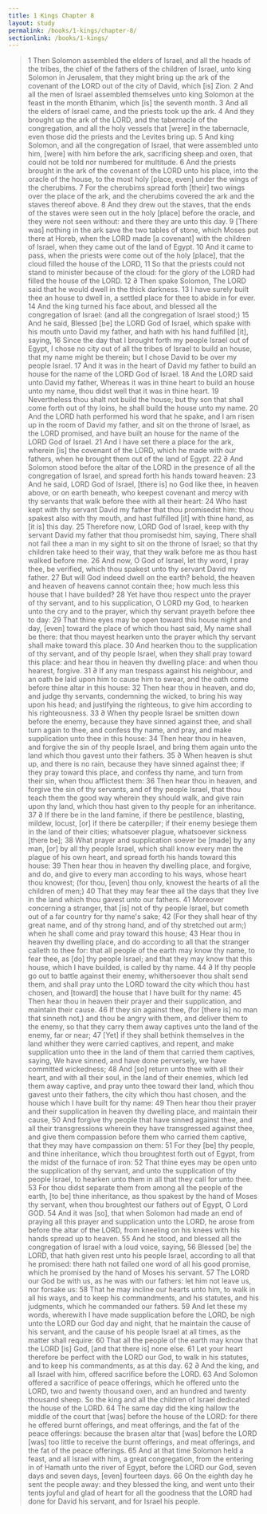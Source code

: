 ```yaml
---
title: 1 Kings Chapter 8
layout: study
permalink: /books/1-kings/chapter-8/
sectionlink: /books/1-kings/
---
```


> 1 Then Solomon assembled the elders of Israel, and all the heads of the tribes, the chief of the fathers of the children of Israel, unto king Solomon in Jerusalem, that they might bring up the ark of the covenant of the LORD out of the city of David, which [is] Zion.
> 2 And all the men of Israel assembled themselves unto king Solomon at the feast in the month Ethanim, which [is] the seventh month.
> 3 And all the elders of Israel came, and the priests took up the ark.
> 4 And they brought up the ark of the LORD, and the tabernacle of the congregation, and all the holy vessels that [were] in the tabernacle, even those did the priests and the Levites bring up.
> 5 And king Solomon, and all the congregation of Israel, that were assembled unto him, [were] with him before the ark, sacrificing sheep and oxen, that could not be told nor numbered for multitude.
> 6 And the priests brought in the ark of the covenant of the LORD unto his place, into the oracle of the house, to the most holy [place, even] under the wings of the cherubims.
> 7 For the cherubims spread forth [their] two wings over the place of the ark, and the cherubims covered the ark and the staves thereof above.
> 8 And they drew out the staves, that the ends of the staves were seen out in the holy [place] before the oracle, and they were not seen without: and there they are unto this day.
> 9 [There was] nothing in the ark save the two tables of stone, which Moses put there at Horeb, when the LORD made [a covenant] with the children of Israel, when they came out of the land of Egypt.
> 10 And it came to pass, when the priests were come out of the holy [place], that the cloud filled the house of the LORD,
> 11 So that the priests could not stand to minister because of the cloud: for the glory of the LORD had filled the house of the LORD.
> 12 ∂ Then spake Solomon, The LORD said that he would dwell in the thick darkness.
> 13 I have surely built thee an house to dwell in, a settled place for thee to abide in for ever.
> 14 And the king turned his face about, and blessed all the congregation of Israel: (and all the congregation of Israel stood;)
> 15 And he said, Blessed [be] the LORD God of Israel, which spake with his mouth unto David my father, and hath with his hand fulfilled [it], saying,
> 16 Since the day that I brought forth my people Israel out of Egypt, I chose no city out of all the tribes of Israel to build an house, that my name might be therein; but I chose David to be over my people Israel.
> 17 And it was in the heart of David my father to build an house for the name of the LORD God of Israel.
> 18 And the LORD said unto David my father, Whereas it was in thine heart to build an house unto my name, thou didst well that it was in thine heart.
> 19 Nevertheless thou shalt not build the house; but thy son that shall come forth out of thy loins, he shall build the house unto my name.
> 20 And the LORD hath performed his word that he spake, and I am risen up in the room of David my father, and sit on the throne of Israel, as the LORD promised, and have built an house for the name of the LORD God of Israel.
> 21 And I have set there a place for the ark, wherein [is] the covenant of the LORD, which he made with our fathers, when he brought them out of the land of Egypt.
> 22 ∂ And Solomon stood before the altar of the LORD in the presence of all the congregation of Israel, and spread forth his hands toward heaven:
> 23 And he said, LORD God of Israel, [there is] no God like thee, in heaven above, or on earth beneath, who keepest covenant and mercy with thy servants that walk before thee with all their heart:
> 24 Who hast kept with thy servant David my father that thou promisedst him: thou spakest also with thy mouth, and hast fulfilled [it] with thine hand, as [it is] this day.
> 25 Therefore now, LORD God of Israel, keep with thy servant David my father that thou promisedst him, saying, There shall not fail thee a man in my sight to sit on the throne of Israel; so that thy children take heed to their way, that they walk before me as thou hast walked before me.
> 26 And now, O God of Israel, let thy word, I pray thee, be verified, which thou spakest unto thy servant David my father.
> 27 But will God indeed dwell on the earth? behold, the heaven and heaven of heavens cannot contain thee; how much less this house that I have builded?
> 28 Yet have thou respect unto the prayer of thy servant, and to his supplication, O LORD my God, to hearken unto the cry and to the prayer, which thy servant prayeth before thee to day:
> 29 That thine eyes may be open toward this house night and day, [even] toward the place of which thou hast said, My name shall be there: that thou mayest hearken unto the prayer which thy servant shall make toward this place.
> 30 And hearken thou to the supplication of thy servant, and of thy people Israel, when they shall pray toward this place: and hear thou in heaven thy dwelling place: and when thou hearest, forgive.
> 31 ∂ If any man trespass against his neighbour, and an oath be laid upon him to cause him to swear, and the oath come before thine altar in this house:
> 32 Then hear thou in heaven, and do, and judge thy servants, condemning the wicked, to bring his way upon his head; and justifying the righteous, to give him according to his righteousness.
> 33 ∂ When thy people Israel be smitten down before the enemy, because they have sinned against thee, and shall turn again to thee, and confess thy name, and pray, and make supplication unto thee in this house:
> 34 Then hear thou in heaven, and forgive the sin of thy people Israel, and bring them again unto the land which thou gavest unto their fathers.
> 35 ∂ When heaven is shut up, and there is no rain, because they have sinned against thee; if they pray toward this place, and confess thy name, and turn from their sin, when thou afflictest them:
> 36 Then hear thou in heaven, and forgive the sin of thy servants, and of thy people Israel, that thou teach them the good way wherein they should walk, and give rain upon thy land, which thou hast given to thy people for an inheritance.
> 37 ∂ If there be in the land famine, if there be pestilence, blasting, mildew, locust, [or] if there be caterpiller; if their enemy besiege them in the land of their cities; whatsoever plague, whatsoever sickness [there be];
> 38 What prayer and supplication soever be [made] by any man, [or] by all thy people Israel, which shall know every man the plague of his own heart, and spread forth his hands toward this house:
> 39 Then hear thou in heaven thy dwelling place, and forgive, and do, and give to every man according to his ways, whose heart thou knowest; (for thou, [even] thou only, knowest the hearts of all the children of men;)
> 40 That they may fear thee all the days that they live in the land which thou gavest unto our fathers.
> 41 Moreover concerning a stranger, that [is] not of thy people Israel, but cometh out of a far country for thy name's sake;
> 42 (For they shall hear of thy great name, and of thy strong hand, and of thy stretched out arm;) when he shall come and pray toward this house;
> 43 Hear thou in heaven thy dwelling place, and do according to all that the stranger calleth to thee for: that all people of the earth may know thy name, to fear thee, as [do] thy people Israel; and that they may know that this house, which I have builded, is called by thy name.
> 44 ∂ If thy people go out to battle against their enemy, whithersoever thou shalt send them, and shall pray unto the LORD toward the city which thou hast chosen, and [toward] the house that I have built for thy name:
> 45 Then hear thou in heaven their prayer and their supplication, and maintain their cause.
> 46 If they sin against thee, (for [there is] no man that sinneth not,) and thou be angry with them, and deliver them to the enemy, so that they carry them away captives unto the land of the enemy, far or near;
> 47 [Yet] if they shall bethink themselves in the land whither they were carried captives, and repent, and make supplication unto thee in the land of them that carried them captives, saying, We have sinned, and have done perversely, we have committed wickedness;
> 48 And [so] return unto thee with all their heart, and with all their soul, in the land of their enemies, which led them away captive, and pray unto thee toward their land, which thou gavest unto their fathers, the city which thou hast chosen, and the house which I have built for thy name:
> 49 Then hear thou their prayer and their supplication in heaven thy dwelling place, and maintain their cause,
> 50 And forgive thy people that have sinned against thee, and all their transgressions wherein they have transgressed against thee, and give them compassion before them who carried them captive, that they may have compassion on them:
> 51 For they [be] thy people, and thine inheritance, which thou broughtest forth out of Egypt, from the midst of the furnace of iron:
> 52 That thine eyes may be open unto the supplication of thy servant, and unto the supplication of thy people Israel, to hearken unto them in all that they call for unto thee.
> 53 For thou didst separate them from among all the people of the earth, [to be] thine inheritance, as thou spakest by the hand of Moses thy servant, when thou broughtest our fathers out of Egypt, O Lord GOD.
> 54 And it was [so], that when Solomon had made an end of praying all this prayer and supplication unto the LORD, he arose from before the altar of the LORD, from kneeling on his knees with his hands spread up to heaven.
> 55 And he stood, and blessed all the congregation of Israel with a loud voice, saying,
> 56 Blessed [be] the LORD, that hath given rest unto his people Israel, according to all that he promised: there hath not failed one word of all his good promise, which he promised by the hand of Moses his servant.
> 57 The LORD our God be with us, as he was with our fathers: let him not leave us, nor forsake us:
> 58 That he may incline our hearts unto him, to walk in all his ways, and to keep his commandments, and his statutes, and his judgments, which he commanded our fathers.
> 59 And let these my words, wherewith I have made supplication before the LORD, be nigh unto the LORD our God day and night, that he maintain the cause of his servant, and the cause of his people Israel at all times, as the matter shall require:
> 60 That all the people of the earth may know that the LORD [is] God, [and that there is] none else.
> 61 Let your heart therefore be perfect with the LORD our God, to walk in his statutes, and to keep his commandments, as at this day.
> 62 ∂ And the king, and all Israel with him, offered sacrifice before the LORD.
> 63 And Solomon offered a sacrifice of peace offerings, which he offered unto the LORD, two and twenty thousand oxen, and an hundred and twenty thousand sheep. So the king and all the children of Israel dedicated the house of the LORD.
> 64 The same day did the king hallow the middle of the court that [was] before the house of the LORD: for there he offered burnt offerings, and meat offerings, and the fat of the peace offerings: because the brasen altar that [was] before the LORD [was] too little to receive the burnt offerings, and meat offerings, and the fat of the peace offerings.
> 65 And at that time Solomon held a feast, and all Israel with him, a great congregation, from the entering in of Hamath unto the river of Egypt, before the LORD our God, seven days and seven days, [even] fourteen days.
> 66 On the eighth day he sent the people away: and they blessed the king, and went unto their tents joyful and glad of heart for all the goodness that the LORD had done for David his servant, and for Israel his people.
